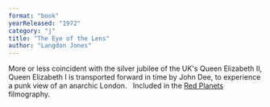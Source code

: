 ```yaml
---
format: "book"
yearReleased: "1972"
category: "j"
title: "The Eye of the Lens"
author: "Langdon Jones"
---
```

More or less coincident with the silver jubilee of the  UK's Queen Elizabeth II, Queen Elizabeth I is transported forward in time by  John Dee, to experience a punk view of an anarchic London.
 
Included in the <a href="biblio.htm#Red Planets">Red  Planets</a> filmography.
 